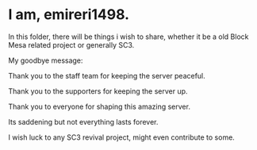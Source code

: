 # I am, emireri1498.
In this folder, there will be things i wish to share, whether it be a old Block Mesa related project or generally SC3.
              

My goodbye message:

Thank you to the staff team for keeping the server peaceful.

Thank you to the supporters for keeping the server up.

Thank you to everyone for shaping this amazing server.

Its saddening but not everything lasts forever.

I wish luck to any SC3 revival project, might even contribute to some.
